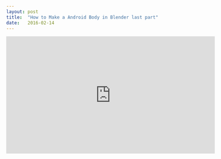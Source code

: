 ```yaml
---
layout: post
title:  "How to Make a Android Body in Blender last part"
date:   2016-02-14
---
```


<iframe width="560" height="315" src="https://www.youtube.com/embed/AcHAA5Pan0o" frameborder="0" allowfullscreen></iframe>
